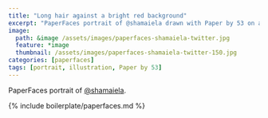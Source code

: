 ```yaml
---
title: "Long hair against a bright red background"
excerpt: "PaperFaces portrait of @shamaiela drawn with Paper by 53 on an iPad."
image: 
  path: &image /assets/images/paperfaces-shamaiela-twitter.jpg 
  feature: *image
  thumbnail: /assets/images/paperfaces-shamaiela-twitter-150.jpg
categories: [paperfaces]
tags: [portrait, illustration, Paper by 53]
---
```


PaperFaces portrait of [@shamaiela](https://twitter.com/shamaiela).

{% include boilerplate/paperfaces.md %}
